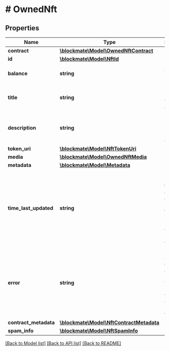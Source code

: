 # # OwnedNft

## Properties

Name | Type | Description | Notes
------------ | ------------- | ------------- | -------------
**contract** | [**\blockmate\Model\OwnedNftContract**](OwnedNftContract.md) |  | [optional]
**id** | [**\blockmate\Model\NftId**](NftId.md) |  | [optional]
**balance** | **string** | String - Token balance | [optional]
**title** | **string** | String - Name of the NFT asset. | [optional]
**description** | **string** | String - Brief human-readable description | [optional]
**token_uri** | [**\blockmate\Model\NftTokenUri**](NftTokenUri.md) |  | [optional]
**media** | [**\blockmate\Model\OwnedNftMedia**](OwnedNftMedia.md) |  | [optional]
**metadata** | [**\blockmate\Model\Metadata**](Metadata.md) |  | [optional]
**time_last_updated** | **string** | String - ISO timestamp of the last cache refresh for the information returned in the metadata field. | [optional]
**error** | **string** | String - A string describing a particular reason that we were unable to fetch complete metadata for the NFT. | [optional]
**contract_metadata** | [**\blockmate\Model\NftContractMetadata**](NftContractMetadata.md) |  | [optional]
**spam_info** | [**\blockmate\Model\NftSpamInfo**](NftSpamInfo.md) |  | [optional]

[[Back to Model list]](../../README.md#models) [[Back to API list]](../../README.md#endpoints) [[Back to README]](../../README.md)
